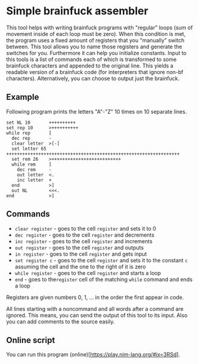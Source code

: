 # Simple brainfuck assembler

This tool helps with writing brainfuck programs with "regular" loops (sum of movement inside of each loop must be zero).
When this condition is met, the program uses a fixed amount of registers that you "manually" switch between. This tool allows you to name those registers and generate the switches for you. Furthermore it can help you initialize constants.
Input to this tools is a list of commands each of which is transformed to some brainfuck characters and appended to the original line. This yields a readable version of a brainfuck code (for interpreters that ignore non-bf characters). Alternatively, you can choose to output just the brainfuck.

## Example
Following program prints the letters "A"-"Z" 10 times on 10 separate lines.

```
set NL 10       ++++++++++
set rep 10      >++++++++++
while rep       [
  dec rep       -
  clear letter  >[-]
  set letter 65 +++++++++++++++++++++++++++++++++++++++++++++++++++++++++++++++++
  set rem 26    >++++++++++++++++++++++++++
  while rem     [
    dec rem     -
    out letter  <.
    inc letter  +
  end           >]
  out NL        <<<.
end             >]
```

## Commands
* `clear register` - goes to the cell `register` and sets it to 0
* `dec register` - goes to the cell `register` and decrements
* `inc register` - goes to the cell `register` and increments
* `out register` - goes to the cell `register` and outputs
* `in register` - goes to the cell `register` and gets input
* `set register c` - goes to the cell `register` and sets it to the constant `c` assuming the cell and the one to the right of it is zero
* `while register` - goes to the cell `register` and starts a loop
* `end` - goes to the`register` cell of the matching `while` command and ends a loop

Registers are given numbers 0, 1, ... in the order the first appear in code.

All lines starting with a noncommand and all words after a command are ignored. This means, you can send the output of this tool to its input. Also you can add comments to the source easily.

## Online script
You can run this program (online)[https://play.nim-lang.org/#ix=3RSd].